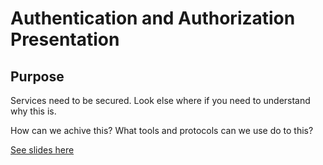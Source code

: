 # Authentication and Authorization Presentation

## Purpose

Services need to be secured. Look else where if you need to understand why this is.

How can we achive this? What tools and protocols can we use do to this?

[See slides here](https://gregberns.github.io/auth-presentation/)
